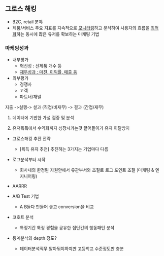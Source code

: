 ## 그로스 해킹

- B2C, retail 분야 
- 제품/서비스 주요 지표를 지속적으로 <u>모니터링</u>하고 분석하여 사용자의 흐름을 <u>최적화</u>하는 동시에 많은 유저를 확보하는 마케팅 기법

### 마케팅성과

- 내부평가
  - 혁신성 : 신제품 개수 등
  - <u>재무성과 : 마진, 이익률, 매출 등</u>
- 외부평가
  - 경쟁사
  - 고객
  - 파트너/채널



지출 ->실행->  셜과 (직접/비재무) -> 결과 (간접/재무)



1. 데이터에 기반한 가설 검증 및 분석

2. 유저획득에서 수익화까지 성장시키는것 끌어들이기 유지 이탈방지

   

- 그로스해킹 추진 전략
  - [획득 유지 추천] 추진하는 3가지는 기업마다 다름

- 로그분석부터 시작
  - 회사내의 한정된 자원안에서 유관부서와 조절로 로그 포인트 조절 (마케팅 & 엔지니어링)

- AARRR

* A/B Test 기법
  * A B둘다 만들어 놓고 conversion을 비교

* 코호트 분석 
  * 특정기간 툭정 경험을 공유한 집단간의 행동패턴 분석

* 통계분석의 depth 정도?
  * 데이터분석직무 알아둬야하지만 고등학교 수준정도만 충분



